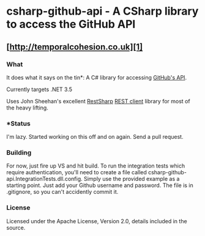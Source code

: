 # csharp-github-api - A CSharp library to access the GitHub API 
## [http://temporalcohesion.co.uk][1]

### What
It does what it says on the tin*: A C# library for accessing [GitHub's API][4].

Currently targets .NET 3.5

Uses John Sheehan's excellent [RestSharp][3] [REST client][2] library for most of the heavy lifting.

### *Status
I'm lazy. Started working on this off and on again. Send a pull request.

### Building
For now, just fire up VS and hit build.
To run the integration tests which require authentication, you'll need to create a file called csharp-github-api.IntegrationTests.dll.config. Simply use the provided example as a starting point. Just add your Github username and password. The file is in .gitignore, so you can't accidently commit it.

### License
Licensed under the Apache License, Version 2.0, details included in the source.

  [1]: http://temporalcohesion.co.uk
  [2]: http://github.com/johnsheehan/RestSharp
  [3]: http://restsharp.org/
  [4]: http://develop.github.com/
